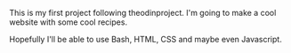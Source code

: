 This is my first project following theodinproject. I'm going to make a cool website with some cool recipes.

Hopefully I'll be able to use Bash, HTML, CSS and maybe even Javascript. 